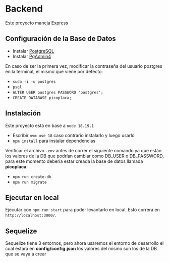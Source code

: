 # Backend

Este proyecto maneja [Express](https://expressjs.com/es/)

## Configuración de la Base de Datos

- Instalar [PostgreSQL](https://www.postgresql.org/download/) 
- Instalar [PgAdmin4](https://www.pgadmin.org/download/) 

En caso de ser la primera vez, modificar la contraseña del usuario postgres en la terminal, el mismo que viene por defecto:
- `sudo -i -u postgres`
- `psql`
- `ALTER USER postgres PASSWORD 'postgres';`
- `CREATE DATABASE picoplaca;`

## Instalación
Este proyecto está en base a `node 18.19.1` 

- Escribir `nvm use 18` caso contrario instalarlo y luego usarlo
- `npm install` para instalar dependencias

Verificar el archivo `.env` antes de correr el siguiente comando ya que están los valores de la DB que podrían cambiar como DB_USER o DB_PASSWORD, para este momento debería estar creada la base de datos llamada **picoplaca**:
- `npm run create-db`
- `npm run migrate`

## Ejecutar en local

Ejecutar con `npm run start` para poder levantarlo en local. Esto correrá en `http://localhost:3000/`. 

## Sequelize
Sequelize tiene 3 entornos, pero ahora usaremos el entorno de desarrollo el cual estará en **config/config.json** los valores del mismo son los de la DB que se vaya a crear
